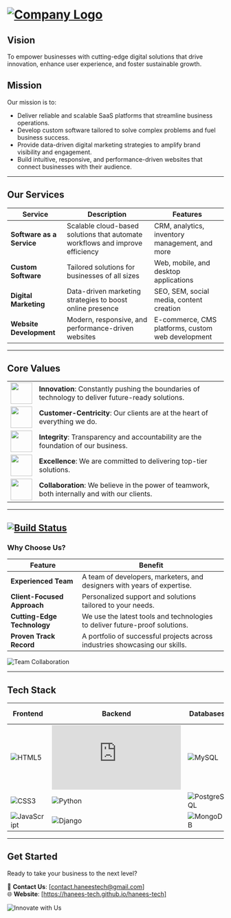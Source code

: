 # [![Company Logo](https://dummyimage.com/1000x120/5652ab/fff&text=HANEES-TECH)](https://www.yourcompany.com)

## Vision
To empower businesses with cutting-edge digital solutions that drive innovation, enhance user experience, and foster sustainable growth.

## Mission
Our mission is to:
- Deliver reliable and scalable SaaS platforms that streamline business operations.
- Develop custom software tailored to solve complex problems and fuel business success.
- Provide data-driven digital marketing strategies to amplify brand visibility and engagement.
- Build intuitive, responsive, and performance-driven websites that connect businesses with their audience.

---

## Our Services
| Service                    | Description                                                                 | Features                                                         |
| -------------------------- | --------------------------------------------------------------------------- | ---------------------------------------------------------------- |
| **Software as a Service**   | Scalable cloud-based solutions that automate workflows and improve efficiency| CRM, analytics, inventory management, and more                    |
| **Custom Software**         | Tailored solutions for businesses of all sizes                              | Web, mobile, and desktop applications                             |
| **Digital Marketing**       | Data-driven marketing strategies to boost online presence                   | SEO, SEM, social media, content creation                          |
| **Website Development**     | Modern, responsive, and performance-driven websites                         | E-commerce, CMS platforms, custom web development                 |

---

## Core Values

<table>
  <tr>
    <td><img src="https://dummyimage.com/100x100/000/fff&text=🚀" width="50"></td>
    <td><strong>Innovation</strong>: Constantly pushing the boundaries of technology to deliver future-ready solutions.</td>
  </tr>
  <tr>
    <td><img src="https://dummyimage.com/100x100/000/fff&text=👥" width="50"></td>
    <td><strong>Customer-Centricity</strong>: Our clients are at the heart of everything we do.</td>
  </tr>
  <tr>
    <td><img src="https://dummyimage.com/100x100/000/fff&text=🔑" width="50"></td>
    <td><strong>Integrity</strong>: Transparency and accountability are the foundation of our business.</td>
  </tr>
  <tr>
    <td><img src="https://dummyimage.com/100x100/000/fff&text=🏆" width="50"></td>
    <td><strong>Excellence</strong>: We are committed to delivering top-tier solutions.</td>
  </tr>
  <tr>
    <td><img src="https://dummyimage.com/100x100/000/fff&text=🤝" width="50"></td>
    <td><strong>Collaboration</strong>: We believe in the power of teamwork, both internally and with our clients.</td>
  </tr>
</table>

---

## [![Build Status](https://img.shields.io/badge/Build-Passing-brightgreen.svg)](https://www.yourcompany.com)

### Why Choose Us?

| Feature                           | Benefit                                                                 |
| --------------------------------- | ----------------------------------------------------------------------- |
| **Experienced Team**              | A team of developers, marketers, and designers with years of expertise.  |
| **Client-Focused Approach**       | Personalized support and solutions tailored to your needs.               |
| **Cutting-Edge Technology**       | We use the latest tools and technologies to deliver future-proof solutions.|
| **Proven Track Record**           | A portfolio of successful projects across industries showcasing our skills. |

![Team Collaboration](https://media.giphy.com/media/3o6vY1XH5LWQoyGkhK/giphy.gif)

---

## Tech Stack

| Frontend       | Backend       | Databases        | DevOps / Tools      |
| -------------- | ------------- | ---------------- | ------------------- |
| ![HTML5](https://dummyimage.com/50x50/000/fff&text=HTML5) | ![Node.js](https://dummyimage.com/50x50/000/fff&text=Node.js) | ![MySQL](https://dummyimage.com/50x50/000/fff&text=MySQL) | ![Docker](https://dummyimage.com/50x50/000/fff&text=Docker) |
| ![CSS3](https://dummyimage.com/50x50/000/fff&text=CSS3)  | ![Python](https://dummyimage.com/50x50/000/fff&text=Python) | ![PostgreSQL](https://dummyimage.com/50x50/000/fff&text=PostgreSQL) | ![Kubernetes](https://dummyimage.com/50x50/000/fff&text=K8s) |
| ![JavaScript](https://dummyimage.com/50x50/000/fff&text=JS) | ![Django](https://dummyimage.com/50x50/000/fff&text=Django) | ![MongoDB](https://dummyimage.com/50x50/000/fff&text=MongoDB) | ![Jenkins](https://dummyimage.com/50x50/000/fff&text=Jenkins) |

---

## Get Started
Ready to take your business to the next level? 

📧 **Contact Us**: [contact.haneestech@gmail.com]  
🌐 **Website**: [https://hanees-tech.github.io/hanees-tech]

![Innovate with Us](https://media.giphy.com/media/26n6xBpxNXExDfuK4/giphy.gif)
